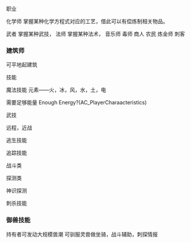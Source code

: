 职业

化学师  掌握某种化学方程式对应的工艺，借此可以有偿炼制相关物品。

武者  掌握某种武技，
法师  掌握某种法术，
音乐师
毒师
商人
农民
炼金师
刺客

### 建筑师

可平地起建筑

技能

魔法技能
元素——火，冰，风，水，土，电

需要足够能量
Enough Energy?(AC_PlayerCharaacteristics)


武技

远程，近战

逃生技能

追踪技能


战斗类

探测类

神识探测

刺杀技能

### 御兽技能

持有者可发动大规模兽潮
可驯服灵兽做坐骑，战斗辅助，刺探情报
